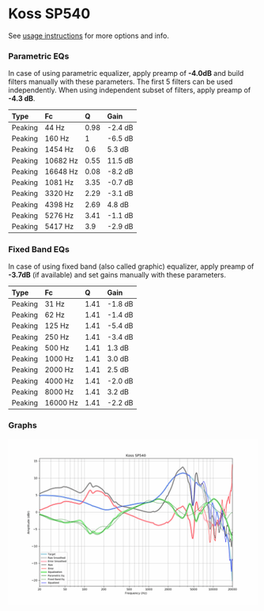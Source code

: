 # Koss SP540
See [usage instructions](https://github.com/jaakkopasanen/AutoEq#usage) for more options and info.

### Parametric EQs
In case of using parametric equalizer, apply preamp of **-4.0dB** and build filters manually
with these parameters. The first 5 filters can be used independently.
When using independent subset of filters, apply preamp of **-4.3 dB**.

| Type    | Fc       |    Q | Gain    |
|:--------|:---------|:-----|:--------|
| Peaking | 44 Hz    | 0.98 | -2.4 dB |
| Peaking | 160 Hz   | 1    | -6.5 dB |
| Peaking | 1454 Hz  | 0.6  | 5.3 dB  |
| Peaking | 10682 Hz | 0.55 | 11.5 dB |
| Peaking | 16648 Hz | 0.08 | -8.2 dB |
| Peaking | 1081 Hz  | 3.35 | -0.7 dB |
| Peaking | 3320 Hz  | 2.29 | -3.1 dB |
| Peaking | 4398 Hz  | 2.69 | 4.8 dB  |
| Peaking | 5276 Hz  | 3.41 | -1.1 dB |
| Peaking | 5417 Hz  | 3.9  | -2.9 dB |

### Fixed Band EQs
In case of using fixed band (also called graphic) equalizer, apply preamp of **-3.7dB**
(if available) and set gains manually with these parameters.

| Type    | Fc       |    Q | Gain    |
|:--------|:---------|:-----|:--------|
| Peaking | 31 Hz    | 1.41 | -1.8 dB |
| Peaking | 62 Hz    | 1.41 | -1.4 dB |
| Peaking | 125 Hz   | 1.41 | -5.4 dB |
| Peaking | 250 Hz   | 1.41 | -3.4 dB |
| Peaking | 500 Hz   | 1.41 | 1.3 dB  |
| Peaking | 1000 Hz  | 1.41 | 3.0 dB  |
| Peaking | 2000 Hz  | 1.41 | 2.5 dB  |
| Peaking | 4000 Hz  | 1.41 | -2.0 dB |
| Peaking | 8000 Hz  | 1.41 | 3.2 dB  |
| Peaking | 16000 Hz | 1.41 | -2.2 dB |

### Graphs
![](./Koss%20SP540.png)